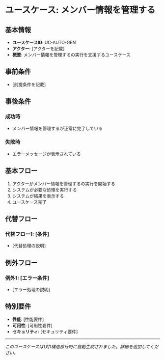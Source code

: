 # ユースケース: メンバー情報を管理する

## 基本情報
- **ユースケースID**: UC-AUTO-GEN
- **アクター**: [アクターを記載]
- **概要**: メンバー情報を管理するの実行を支援するユースケース

## 事前条件
- [前提条件を記載]

## 事後条件
### 成功時
- メンバー情報を管理するが正常に完了している

### 失敗時
- エラーメッセージが表示されている

## 基本フロー
1. アクターがメンバー情報を管理するの実行を開始する
2. システムが必要な処理を実行する
3. システムが結果を表示する
4. ユースケース完了

## 代替フロー
### 代替フロー1: [条件]
- [代替処理の説明]

## 例外フロー
### 例外1: [エラー条件]
- [エラー処理の説明]

## 特別要件
- **性能**: [性能要件]
- **可用性**: [可用性要件]
- **セキュリティ**: [セキュリティ要件]

---
*このユースケースは1対1構造移行時に自動生成されました。詳細を追加してください。*

